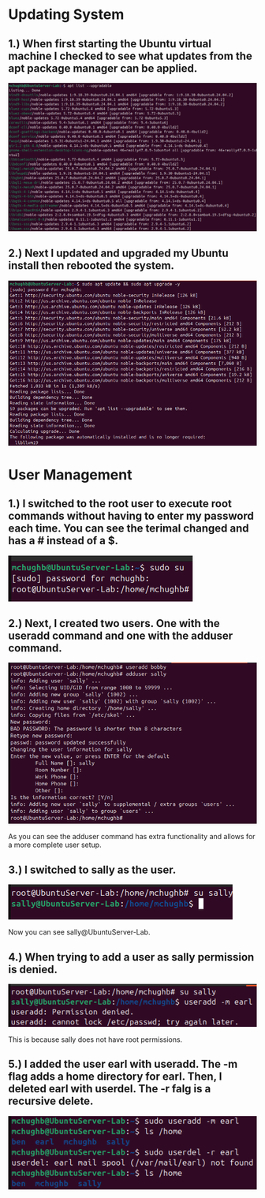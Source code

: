 # Updating System

## 1.) When first starting the Ubuntu virtual machine I checked to see what updates from the apt package manager can be applied. 
![upgradable](../images/apt%20list%20--upgradable.png)

## 2.) Next I updated and upgraded my Ubuntu install then rebooted the system. 
![update_and_upgrade](../images/update%20and%20upgrade.png)

# User Management

## 1.) I switched to the root user to execute root commands without having to enter my password each time. You can see the terimal changed and has a # instead of a $.
![sudo_su](../images/sudo_su.png)

## 2.) Next, I created two users. One with the useradd command and one with the adduser command.
![add_user](../images/adding_user.png)

As you can see the adduser command has extra functionality and allows for a more complete user setup.

## 3.) I switched to sally as the user. 
![sally_su](../images/sally_su.png)

Now you can see sally@UbuntuServer-Lab.

## 4.) When trying to add a user as sally permission is denied.
![sally_perm](../images/sally_perm_denied.png)

This is because sally does not have root permissions. 

## 5.) I added the user earl with useradd. The -m flag adds a home directory for earl. Then, I deleted earl with userdel. The -r falg is a recursive delete.
![user_del](../images/userdel.png)

